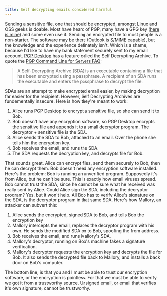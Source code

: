 ```yaml
---
title: Self decrypting emails considered harmful
---
```


Sending a sensitive file, one that should be encrypted, amongst Linux
and OSS geeks is doable. Most have heard of PGP, many have a GPG key
([here is
mine](http://pgp.mit.edu:11371/pks/lookup?op=get&search=0x5A6F95BE "Public PGP key of Alex Willmer"))
and some even use it. Sending an encrypted file to most people is a
non-starter. The software may be there (Outlook is S/MIME capable), but
the knowledge and the experience definately isn't. Which is a shame,
because I'd like to have my bank statement securely sent to my email
account. [PGP Desktop](http://www.pgp.com/products/desktop_home/) has a
feature called the Self Decrypting Archive. To quote the [PGP Command
Line for Servers
FAQ](http://www.pgp.com/products/commandline/servers/#faq17):

> A Self-Decrypting Archive (SDA) is an executable containing a file
> that has been encrypted using a passphrase. A recipient of an SDA runs
> the executable and enters the passphrase to decrypt the file.

SDAs are an attempt to make encrypted email easier, by making decryption
far easier for the recipient. However, Self Decrypting Archives are
fundementally insecure. Here is how they're meant to work:

1.  Alice runs PGP Desktop to encrypt a sensitive file, so she can send
    it to Bob.
2.  Bob doesn't have any encryption software, so PGP Desktop encrypts
    the sensitive file and appends it to a small decryptor program. The
    decryptor + sensitive file is the SDA.
3.  Alice sends the SDA to Bob, attached to an email. Over the phone she
    tells him the encryption key.
4.  Bob receives the email, and runs the SDA.
5.  The SDA requests the decryption key, and decrypts file for Bob.

That sounds great. Alice can encrypt files, send them securely to Bob,
then he can decrypt them. Bob doesn't need any encryption software
installed. Here's the problem: Bob is running an unverified program.
Supposedly it's from Alice, but he can't be sure. This is exactly how
email viruses spread. Bob cannot trust the SDA, since he cannot be sure
what he received was really sent by Alice. Could Alice sign the SDA,
including the decryptor program? Yes, but it won't help. All Bob has to
verify Alice's signature on the SDA, is the decryptor program in that
same SDA. Here's how Mallory, an attacker can subvert this:

1.  Alice sends the encrypted, signed SDA to Bob, and tells Bob the
    encryption key
2.  Mallory intercepts the email, replaces the decryptor program with
    his own. He sends the modified SDA on to Bob, spoofing the from
    address.
3.  Bob receives the email, and runs Mallory's SDA.
4.  Mallory's decryptor, running on Bob's machine fakes a signature
    verification.
5.  Mallory's decryptor requests the encryption key and decrypts the
    file for Bob. It also sends the decrypted file back to Mallory, and
    installs a back door on Bob's computer.

The bottom line, is that you and I must be able to trust our encryption
software, or the encryption is pointless. For that we must be able to
verify we got it from a trustworthy source. Unsigned email, or email
that verifies it's own signature, cannot be trustworthy.

